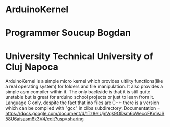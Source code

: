 # ArduinoKernel
# Programmer Soucup Bogdan
# University Technical University of Cluj Napoca
  ArduinoKernel is a simple micro kernel which provides ultility functions(like a real operating system) for folders and file manipulation.
It also provides a simple asm compiler within it.
The only backside is that it is still quite unstable but is great for arduino school projects or just to learn from it.
Language C only, despite the fact that ino files are C++ there is a version which can be compiled with 
"gcc" in clibs subdirectory.
Documentation = https://docs.google.com/document/d/1Tz8elUjnVqk9ODsm6oWecoFKmVJS58U6aisasm8k3V4/edit?usp=sharing

